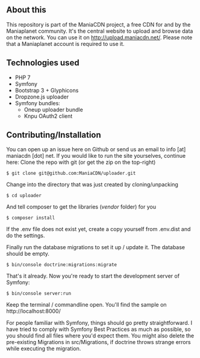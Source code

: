 ## About this
This repository is part of the ManiaCDN project, a free CDN for and by the Maniaplanet community. It's the central website to upload and browse data on the network. You can use it on http://upload.maniacdn.net/. Please note that a Maniaplanet account is required to use it.

## Technologies used

 - PHP 7
 - Symfony
 - Bootstrap 3 + Glyphicons
 - Dropzone.js uploader
 - Symfony bundles:
	 - Oneup uploader bundle
	 - Knpu OAuth2 client

## Contributing/Installation
You can open up an issue here on Github or send us an email to info [at] maniacdn [dot] net.
If you would like to run the site yourselves, continue here:
Clone the repo with git (or get the zip on the top-right)

	$ git clone git@github.com:ManiaCDN/uploader.git

Change into the directory that was just created by cloning/unpacking

    $ cd uploader

And tell composer to get the libraries (*vendor* folder) for you

    $ composer install

If the .env file does not exist yet, create a copy yourself from .env.dist and do the settings.

Finally run the database migrations to set it up / update it. The database should be empty.

    $ bin/console doctrine:migrations:migrate 

That's it already. Now you're ready to start the development server of Symfony:

    $ bin/console server:run
	
Keep the terminal / commandline open. You'll find the sample on http://localhost:8000/

For people familiar with Symfony, things should go pretty straightforward. I have tried to comply with Symfony Best Practices as much as possible, so you should find all files where you'd expect them.
You might also delete the pre-existing Migrations in src/Migrations, if doctrine throws strange errors while executing the migration.
